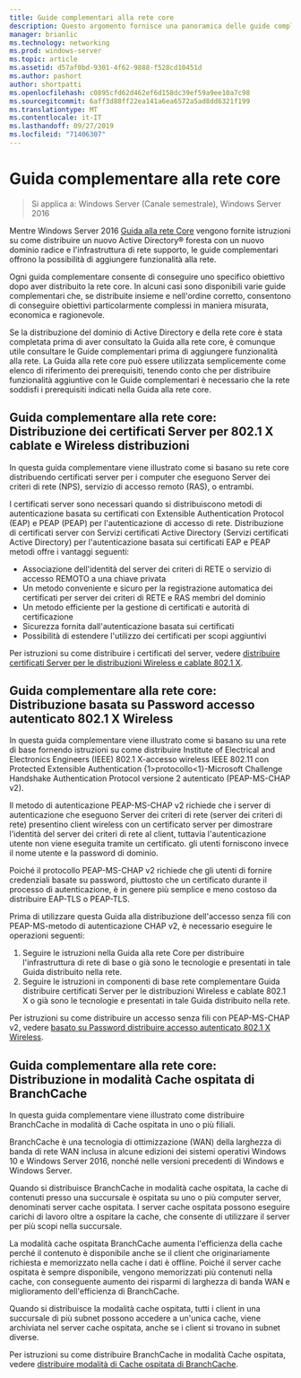 ```yaml
---
title: Guide complementari alla rete core
description: Questo argomento fornisce una panoramica delle guide complementari alla guida alla rete core di Windows Server 2016
manager: brianlic
ms.technology: networking
ms.prod: windows-server
ms.topic: article
ms.assetid: d57af0bd-9301-4f62-9888-f528cd10451d
ms.author: pashort
author: shortpatti
ms.openlocfilehash: c0895cfd62d462ef6d158dc39ef59a9ee10a7c98
ms.sourcegitcommit: 6aff3d88ff22ea141a6ea6572a5ad8dd6321f199
ms.translationtype: MT
ms.contentlocale: it-IT
ms.lasthandoff: 09/27/2019
ms.locfileid: "71406307"
---
```

# <a name="core-network-companion-guidance"></a>Guida complementare alla rete core

>Si applica a: Windows Server (Canale semestrale), Windows Server 2016

Mentre Windows Server 2016 [Guida alla rete Core](https://technet.microsoft.com/windows-server-docs/networking/core-network-guide/core-network-guide) vengono fornite istruzioni su come distribuire un nuovo Active Directory&reg; foresta con un nuovo dominio radice e l'infrastruttura di rete supporto, le guide complementari offrono la possibilità di aggiungere funzionalità alla rete.

Ogni guida complementare consente di conseguire uno specifico obiettivo dopo aver distribuito la rete core. In alcuni casi sono disponibili varie guide complementari che, se distribuite insieme e nell'ordine corretto, consentono di conseguire obiettivi particolarmente complessi in maniera misurata, economica e ragionevole.

Se la distribuzione del dominio di Active Directory e della rete core è stata completata prima di aver consultato la Guida alla rete core, è comunque utile consultare le Guide complementari prima di aggiungere funzionalità alla rete. La Guida alla rete core può essere utilizzata semplicemente come elenco di riferimento dei prerequisiti, tenendo conto che per distribuire funzionalità aggiuntive con le Guide complementari è necessario che la rete soddisfi i prerequisiti indicati nella Guida alla rete core.

## <a name="core-network-companion-guide-deploy-server-certificates-for-8021x-wired-and-wireless-deployments"></a>Guida complementare alla rete core: Distribuzione dei certificati Server per 802.1 X cablate e Wireless distribuzioni 

In questa guida complementare viene illustrato come si basano su rete core distribuendo certificati server per i computer che eseguono Server dei criteri di rete \(NPS\), servizio di accesso remoto \(RAS\), o entrambi.

I certificati server sono necessari quando si distribuiscono metodi di autenticazione basata su certificati con Extensible Authentication Protocol \(EAP\) e PEAP \(PEAP\) per l'autenticazione di accesso di rete. Distribuzione di certificati server con Servizi certificati Active Directory \(Servizi certificati Active Directory\) per l'autenticazione basata sui certificati EAP e PEAP metodi offre i vantaggi seguenti:

- Associazione dell'identità del server dei criteri di RETE o servizio di accesso REMOTO a una chiave privata
- Un metodo conveniente e sicuro per la registrazione automatica dei certificati per server dei criteri di RETE e RAS membri del dominio
- Un metodo efficiente per la gestione di certificati e autorità di certificazione
- Sicurezza fornita dall'autenticazione basata sui certificati
- Possibilità di estendere l'utilizzo dei certificati per scopi aggiuntivi
  
Per istruzioni su come distribuire i certificati del server, vedere [distribuire certificati Server per le distribuzioni Wireless e cablate 802.1 X](server-certs/Deploy-Server-Certificates-for-802.1X-Wired-and-Wireless-Deployments.md).  
## <a name="core-network-companion-guide-deploy-password-based-8021x-authenticated-wireless-access"></a>Guida complementare alla rete core: Distribuzione basata su Password accesso autenticato 802.1 X Wireless

In questa guida complementare viene illustrato come si basano su una rete di base fornendo istruzioni su come distribuire Institute of Electrical and Electronics Engineers \(IEEE\) 802.1 X\-accesso wireless IEEE 802.11 con Protected Extensible Authentication \{1\>protocollo\<1\}-Microsoft Challenge Handshake Authentication Protocol versione 2 autenticato \(PEAP\-MS\-CHAP v2\).

Il metodo di autenticazione PEAP\-MS\-CHAP v2 richiede che i server di autenticazione che eseguono Server dei criteri di rete \(server dei criteri di rete\) presentino client wireless con un certificato server per dimostrare l'identità del server dei criteri di rete al client, tuttavia l'autenticazione utente non viene eseguita tramite un certificato. gli utenti forniscono invece il nome utente e la password di dominio.

Poiché il protocollo PEAP\-MS\-CHAP v2 richiede che gli utenti di fornire credenziali basate su password, piuttosto che un certificato durante il processo di autenticazione, è in genere più semplice e meno costoso da distribuire EAP\-TLS o PEAP\-TLS.

Prima di utilizzare questa Guida alla distribuzione dell'accesso senza fili con PEAP\-MS\-metodo di autenticazione CHAP v2, è necessario eseguire le operazioni seguenti:

1. Seguire le istruzioni nella Guida alla rete Core per distribuire l'infrastruttura di rete di base o già sono le tecnologie e presentati in tale Guida distribuito nella rete.
2. Seguire le istruzioni in componenti di base rete complementare Guida distribuire certificati Server per le distribuzioni Wireless e cablate 802.1 X o già sono le tecnologie e presentati in tale Guida distribuito nella rete.

Per istruzioni su come distribuire un accesso senza fili con PEAP\-MS\-CHAP v2, vedere [basato su Password distribuire accesso autenticato 802.1 X Wireless](wireless/a-deploy-8021X-wireless-access.md).

## <a name="core-network-companion-guide-deploy-branchcache-hosted-cache-mode"></a>Guida complementare alla rete core: Distribuzione in modalità Cache ospitata di BranchCache

In questa guida complementare viene illustrato come distribuire BranchCache in modalità di Cache ospitata in uno o più filiali.

BranchCache è una tecnologia di ottimizzazione (WAN) della larghezza di banda di rete WAN inclusa in alcune edizioni dei sistemi operativi Windows 10 e Windows Server 2016, nonché nelle versioni precedenti di Windows e Windows Server.

Quando si distribuisce BranchCache in modalità cache ospitata, la cache di contenuti presso una succursale è ospitata su uno o più computer server, denominati server cache ospitata. I server cache ospitata possono eseguire carichi di lavoro oltre a ospitare la cache, che consente di utilizzare il server per più scopi nella succursale.

La modalità cache ospitata BranchCache aumenta l'efficienza della cache perché il contenuto è disponibile anche se il client che originariamente richiesta e memorizzato nella cache i dati è offline. Poiché il server cache ospitata è sempre disponibile, vengono memorizzati più contenuti nella cache, con conseguente aumento dei risparmi di larghezza di banda WAN e miglioramento dell'efficienza di BranchCache.

Quando si distribuisce la modalità cache ospitata, tutti i client in una succursale di più subnet possono accedere a un'unica cache, viene archiviata nel server cache ospitata, anche se i client si trovano in subnet diverse.

Per istruzioni su come distribuire BranchCache in modalità Cache ospitata, vedere [distribuire modalità di Cache ospitata di BranchCache](bc-hcm/1-Deploy-Bc-Hcm.md).
